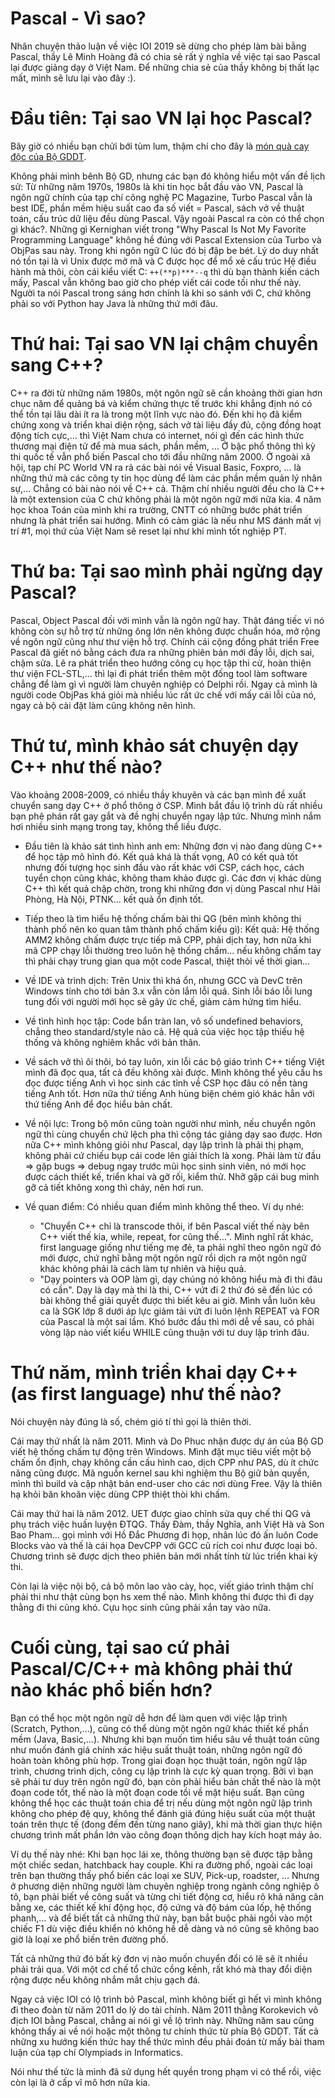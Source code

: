 # Pascal - Vì sao?

Nhân chuyện thảo luận về việc IOI 2019 sẽ dừng cho phép làm bài bằng Pascal, thầy Lê Minh Hoàng đã có chia sẻ rất ý nghĩa về việc tại sao Pascal lại được giảng dạy ở Việt Nam. Để những chia sẻ của thầy không bị thất lạc mất, mình sẽ lưu lại vào đây :).

# Đầu tiên: Tại sao VN lại học Pascal?

Bây giờ có nhiều bạn chửi bới tùm lum, thậm chí cho đây là [món quà cay độc của Bộ GDDT](http://www.ddth.com/showthread.php/95997-Pascal-M%C3%B3n-qu%C3%A0-cay-%C4%91%E1%BB%99c-c%E1%BB%A7a-B%E1%BB%99-GD%C4%90T).

Không phải mình bênh Bộ GD, nhưng các bạn đó không hiểu một vấn đề lịch sử: Từ những năm 1970s, 1980s là khi tin học bắt đầu vào VN, Pascal là ngôn ngữ chính của tạp chí công nghệ PC Magazine, Turbo Pascal vẫn là best IDE, phần mềm hiệu suất cao đa số viết = Pascal, sách vở về thuật toán, cấu trúc dữ liệu đều dùng Pascal. Vậy ngoài Pascal ra còn có thể chọn gì khác?. Những gì Kernighan viết trong "Why Pascal Is Not My Favorite Programming Language" không hề đúng với Pascal Extension của Turbo và ObjPas sau này. Trong khi ngôn ngữ C lúc đó bị đập be bét. Lý do duy nhất nó tồn tại là vì Unix được mở mã và C được học để mổ xẻ cấu trúc Hệ điều hành mà thôi, còn cái kiểu viết C: `++(**p)***--q` thì dù bạn thành kiến cách mấy, Pascal vẫn không bao giờ cho phép viết cái code tối như thế này. Người ta nói Pascal trong sáng hơn chính là khi so sánh với C, chứ không phải so với Python hay Java là những thứ mới đâu.


# Thứ hai: Tại sao VN lại chậm chuyển sang C++?

C++ ra đời từ những năm 1980s, một ngôn ngữ sẽ cần khoảng thời gian hơn chục năm để quảng bá và kiểm chứng thực tế trước khi khẳng định nó có thể tồn tại lâu dài ít ra là trong một lĩnh vực nào đó. Đến khi họ đã kiểm chứng xong và triển khai diện rộng, sách vở tài liệu đầy đủ, cộng đồng hoạt động tích cực,... thì Việt Nam chưa có internet, nói gì đến các hình thức thương mại điện tử để mà mua sách, phần mềm, ... Ở bậc phổ thông thì kỳ thi quốc tế vẫn phổ biến Pascal cho tới đầu những năm 2000. Ở ngoài xã hội, tạp chí PC World VN ra rả các bài nói về Visual Basic, Foxpro, ... là những thứ mà các công ty tin học dùng để làm các phần mềm quản lý nhân sự,... Chẳng có bài nào nói về C++ cả. Thậm chí nhiều người đều cho là C++ là một extension của C chứ không phải là một ngôn ngữ mới nữa kia. 4 năm học khoa Toán của mình khi ra trường, CNTT có những bước phát triển nhưng là phát triển sai hướng. Mình có cảm giác là nếu như MS đánh mất vị trí #1, mọi thứ của Việt Nam sẽ reset lại như khi mình tốt nghiệp PT.


# Thứ ba: Tại sao mình phải ngừng dạy Pascal?

Pascal, Object Pascal đối với mình vẫn là ngôn ngữ hay. Thật đáng tiếc vì nó không còn sự hỗ trợ từ những ông lớn nên không được chuẩn hóa, mở rộng về ngôn ngữ cũng như thư viện hỗ trợ. Chính cái cộng đồng phát triển Free Pascal đã giết nó bằng cách đưa ra những phiên bản mới đầy lỗi, dịch sai, chậm sửa. Lẽ ra phát triển theo hướng công cụ học tập thi cử, hoàn thiện thư viện FCL-STL,... thì lại đi phát triển thêm một đống tool làm software chẳng để làm gì vì người làm chuyên nghiệp có Delphi rồi. Ngay cả mình là người code ObjPas khá giỏi mà nhiều lúc rất ức chế với mấy cái lỗi của nó, ngay cả bộ cài đặt làm cũng không nên hình.


# Thứ tư, mình khảo sát chuyện dạy C++ như thế nào?

Vào khoảng 2008-2009, có nhiều thầy khuyên và các bạn mình đề xuất chuyển sang dạy C++ ở phổ thông ở CSP. Mình bắt đầu lộ trình dù rất nhiều bạn phê phán rất gay gắt và đề nghị chuyển ngay lập tức. Nhưng mình nắm hơi nhiều sinh mạng trong tay, không thể liều được.

- Đầu tiên là khảo sát tình hình anh em: Những đơn vị nào đang dùng C++ để học tập mô hình đó. Kết quả khá là thất vọng, A0 có kết quả tốt nhưng đối tượng học sinh đầu vào rất khác với CSP, cách học, cách tuyển chọn cũng khác, không tham khảo được gì. Các đơn vị khác dùng C++ thì kết quả chập chờn, trong khi những đơn vị dùng Pascal như Hải Phòng, Hà Nội, PTNK... kết quả ổn định tốt.

- Tiếp theo là tìm hiểu hệ thống chấm bài thi QG (bên mình không thi thành phố nên ko quan tâm thành phố chấm kiểu gì): Kết quả: Hệ thống AMM2 không chấm được trực tiếp mã CPP, phải dịch tay, hơn nữa khi mã CPP chạy lỗi thường treo luôn hệ thống chấm... nếu không chấm tay thì phải chạy trung gian qua một code Pascal, thiệt thòi về thời gian...

- Về IDE và trình dịch: Trên Unix thì khá ổn, nhưng GCC và DevC trên Windows tính cho tới bản 3.x vẫn còn lắm lỗi quá. Sinh lỗi báo lỗi lung tung đối với người mới học sẽ gây ức chế, giảm cảm hứng tìm hiểu.

- Về tình hình học tập: Code bẩn tràn lan, vô số undefined behaviors, chẳng theo standard/style nào cả. Hệ quả của việc học tập thiếu hệ thống và không nghiêm khắc với bản thân.

- Về sách vở thì ôi thôi, bó tay luôn, xin lỗi các bộ giáo trình C++ tiếng Việt mình đã đọc qua, tất cả đều không xài được. Mình không thể yêu cầu hs đọc được tiếng Anh vì học sinh các tỉnh về CSP học đâu có nền tàng tiếng Anh tốt. Hơn nữa thứ tiếng Anh hùng biện chém gió khác hẳn với thứ tiếng Anh để đọc hiểu bản chất.

- Về nội lực: Trong bộ môn cũng toàn người như mình, nếu chuyển ngôn ngữ thì cùng chuyển chứ lệch pha thì cộng tác giảng dạy sao được. Hơn nữa C++ mình không giỏi như Pascal, dạy lập trình là phải thị phạm, không phải cứ chiếu bụp cái code lên giải thích là xong. Phải làm từ đầu => gặp bugs => debug ngay trước mũi học sinh sinh viên, nó mới học được cách thiết kế, triển khai và gỡ rối, kiểm thử. Nhỡ gặp cái bug mình gỡ cả tiết không xong thì cháy, nên hơi run.

- Về quan điểm: Có nhiều quan điểm mình không thể theo. Ví dụ nhé:
    - "Chuyển C++ chỉ là transcode thôi, if bên Pascal viết thế này bên C++ viết thế kia, while, repeat, for cũng thế...". Mình nghĩ rất khác, first language giống như tiếng mẹ đẻ, ta phải nghĩ theo ngôn ngữ đó mới được, chứ nghĩ bằng một ngôn ngữ rồi dịch ra một ngôn ngữ khác không phải là cách làm tự nhiên và hiệu quả.
    - "Dạy pointers và OOP làm gì, dạy chúng nó không hiểu mà đi thi đâu có cần". Dạy là dạy mà thi là thi, C++ vứt đi 2 thứ đó sẽ đến lúc có bài không thể giải quyết được thì biết kêu ai giờ. Mình vẫn luôn kêu ca là SGK lớp 8 dưới áp lực giảm tải vứt đi luôn lệnh REPEAT và FOR của Pascal là một sai lầm. Khó bước đầu thì mới dễ về sau, có phải vòng lặp nào viết kiểu WHILE cũng thuận với tư duy lập trình đâu.


# Thứ năm, mình triển khai dạy C++ (as first language) như thế nào?

Nói chuyện này đúng là số, chém gió tí thì gọi là thiên thời.

Cái may thứ nhất là năm 2011. Mình và Do Phuc nhận được dự án của Bộ GD viết hệ thống chấm tự động trên Windows. Mình đặt mục tiêu viết một bộ chấm ổn định, chạy không cần cấu hình cao, dịch CPP như PAS, dù ít chức năng cũng được. Mã nguồn kernel sau khi nghiệm thu Bộ giữ bản quyền, mình thì build và cập nhật bản end-user cho các nơi dùng Free. Vậy là thiên hạ khỏi băn khoăn việc dùng CPP thiệt thòi khi chấm.

Cái may thứ hai là năm 2012. UET được giao chỉnh sửa quy chế thi QG và phụ trách việc huấn luyện ĐTQG. Thầy Đàm, thầy Nghĩa, anh Việt Hà và Son Bao Pham... gọi mình với Hồ Đắc Phương đi họp, nhân lúc đó ấn luôn Code Blocks vào và thế là cái họa DevCPP với GCC cũ rích coi như được loại bỏ. Chương trình sẽ được dịch theo phiên bản mới nhất tính từ lúc triển khai kỳ thi.

Còn lại là việc nội bộ, cả bộ môn lao vào cày, học, viết giáo trình thậm chí phải thi như thật cùng bọn hs xem thế nào. Mình không thi được thì đi dạy thằng đi thi cũng khó. Cựu học sinh cũng phải xắn tay vào nữa.


# Cuối cùng, tại sao cứ phải Pascal/C/C++ mà không phải thứ nào khác phổ biến hơn?

Bạn có thể học một ngôn ngữ dễ hơn để làm quen với việc lập trình (Scratch, Python,…), cũng có thể dùng một ngôn ngữ khác thiết kế phần mềm (Java, Basic,…). Nhưng khi bạn muốn tìm hiểu sâu về thuật toán cũng như muốn đánh giá chính xác hiệu suất thuật toán, những ngôn ngữ đó hoàn toàn không phù hợp. Trong giai đoạn học thuật toán, ngôn ngữ lập trình, chương trình dịch, công cụ lập trình là cực kỳ quan trọng. Bởi vì bạn sẽ phải tư duy trên ngôn ngữ đó, bạn còn phải hiểu bản chất thế nào là một đoạn code tốt, thế nào là một đoạn code tồi về mặt hiệu suất. Bạn cũng không thể học các thuật toán chia để trị nếu dùng một ngôn ngữ lập trình không cho phép đệ quy, không thể đánh giá đúng hiệu suất của một thuật toán trên thực tế (đong đếm đến từng nano giây), khi mà thời gian thực hiện chương trình mất phần lớn vào công đoạn thông dịch hay kích hoạt máy ảo.

Ví dụ thế này nhé: Khi bạn học lái xe, thông thường bạn sẽ được tập bằng một chiếc sedan, hatchback hay couple. Khi ra đường phố, ngoài các loại trên bạn thường thấy phổ biến các loại xe SUV, Pick-up, roadster, … Nhưng ở phương diện những người làm chuyên nghiệp trong ngành công nghiệp ô tô, bạn phải biết về công suất và từng chi tiết động cơ, hiểu rõ khả năng cân bằng xe, các thiết kế khí động học, độ cứng và độ bám của lốp, hệ thống phanh,… và để biết tất cả những thứ này, bạn bắt buộc phải ngồi vào một chiếc F1 dù việc điều khiển nó không hề dễ dàng và nó cũng sẽ không bao giờ là loại xe phổ biến trên đường phố.

Tất cả những thứ đó bất kỳ đơn vị nào muốn chuyển đổi có lẽ sẽ ít nhiều phải trải qua. Với một cơ chế tổ chức cồng kềnh, rất khó mà thay đổi diện rộng được nếu không nhắm mắt chịu gạch đá.

Ngay cả việc IOI có lộ trình bỏ Pascal, mình không biết gì hết vì mình không đi theo đoàn từ năm 2011 do lý do tài chính. Năm 2011 thằng Korokevich vô địch IOI bằng Pascal, chẳng ai nói gì về lộ trình này. Những năm sau cũng không thấy ai về nói hoặc một thông tư chính thức từ phía Bộ GDDT. Tất cả những xu hướng kiến thức hay thể thức mình đều phải đoán từ mấy bài tham luận của tạp chí Olympiads in Informatics.

Nói như thế tức là mình đã sử dụng hết quyền trong phạm vi có thể rồi, việc còn lại là ở cấp vĩ mô hơn nữa kia.
